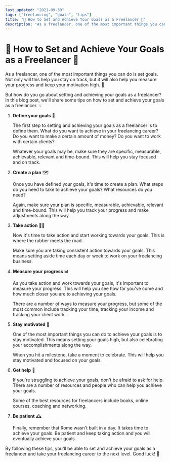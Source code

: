 ```yaml
---
last_updated: "2021-09-30"
tags: ["freelancing", "goals", "tips"]
title: "🎯 How to Set and Achieve Your Goals as a Freelancer 🚀"
description: "As a freelancer, one of the most important things you can do is set goals. Not only will this help you stay on track, but it will also help you measure your progress and keep your motivation high. 🙌"
---
```


# 🎯 How to Set and Achieve Your Goals as a Freelancer 🚀

As a freelancer, one of the most important things you can do is set goals. Not only will this help you stay on track, but it will also help you measure your progress and keep your motivation high. 🙌

But how do you go about setting and achieving your goals as a freelancer? In this blog post, we'll share some tips on how to set and achieve your goals as a freelancer. 💡

1. **Define your goals** 📝

    The first step to setting and achieving your goals as a freelancer is to define them. What do you want to achieve in your freelancing career? Do you want to make a certain amount of money? Do you want to work with certain clients?

    Whatever your goals may be, make sure they are specific, measurable, achievable, relevant and time-bound. This will help you stay focused and on track.

2. **Create a plan** 🗺️

    Once you have defined your goals, it's time to create a plan. What steps do you need to take to achieve your goals? What resources do you need?

    Again, make sure your plan is specific, measurable, achievable, relevant and time-bound. This will help you track your progress and make adjustments along the way.

3. **Take action** 🏃‍♂️

    Now it's time to take action and start working towards your goals. This is where the rubber meets the road.

    Make sure you are taking consistent action towards your goals. This means setting aside time each day or week to work on your freelancing business.

4. **Measure your progress** 📊

    As you take action and work towards your goals, it's important to measure your progress. This will help you see how far you've come and how much closer you are to achieving your goals.

    There are a number of ways to measure your progress, but some of the most common include tracking your time, tracking your income and tracking your client work.

5. **Stay motivated** 💪

    One of the most important things you can do to achieve your goals is to stay motivated. This means setting your goals high, but also celebrating your accomplishments along the way.

    When you hit a milestone, take a moment to celebrate. This will help you stay motivated and focused on your goals.

6. **Get help** 🤝

    If you're struggling to achieve your goals, don't be afraid to ask for help. There are a number of resources and people who can help you achieve your goals.

    Some of the best resources for freelancers include books, online courses, coaching and networking.

7. **Be patient** 🕰️

    Finally, remember that Rome wasn't built in a day. It takes time to achieve your goals. Be patient and keep taking action and you will eventually achieve your goals.

By following these tips, you'll be able to set and achieve your goals as a freelancer and take your freelancing career to the next level. Good luck! 🚀
